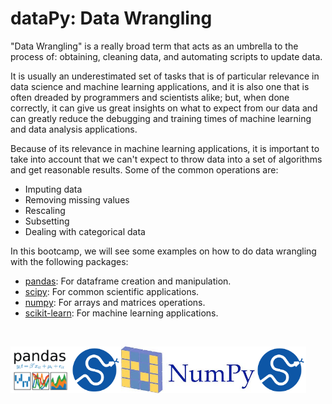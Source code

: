 # dataPy: Data Wrangling

"Data Wrangling" is a really broad term that acts as an umbrella to the process of: obtaining, cleaning data, and automating scripts to update data.

It is usually an underestimated set of tasks that is of particular relevance in data science and machine learning applications, and it is also one that is often dreaded by programmers and scientists alike; but, when done correctly, it can give us great insights on what to expect from our data and can greatly reduce the debugging and training times of machine learning and data analysis applications.

Because of its relevance in machine learning applications, it is important to take into account that we can't expect to throw data into a set of algorithms and get reasonable results. Some of the common operations are:
* Imputing data
* Removing missing values
* Rescaling
* Subsetting
* Dealing with categorical data


In this bootcamp, we will see some examples on how to do data wrangling with the following packages:

* [pandas](./pandas.md): For dataframe creation and manipulation.
* [scipy](./scipy.md): For common scientific applications.
* [numpy](./numpy.md): For arrays and matrices operations.
* [scikit-learn](./scikitLearn.md): For machine learning applications.

<br>

[<img src="./media/logoPandas.png" height="75px">](./pandas.md)[<img src="./media/logoScipy.png" height="75px">](./scipy.md)[<img src="./media/logoNumpy.jpeg" height="75px">](./scipy.md)[<img src="./media/logoScipy.png" height="75px">](./scipy.md)
